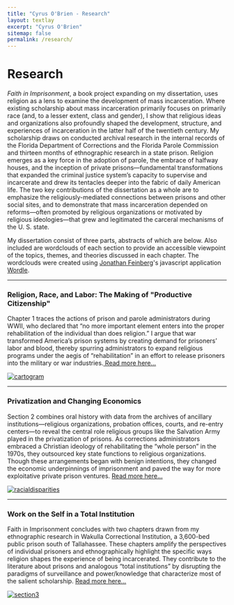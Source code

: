 ```yaml
---
title: "Cyrus O'Brien - Research"
layout: textlay
excerpt: "Cyrus O'Brien"
sitemap: false
permalink: /research/
---
```


# Research

_Faith in Imprisonment_, a book project expanding on my dissertation, uses religion as a lens to examine the development of mass incarceration. Where existing scholarship about mass incarceration primarily focuses on primarily race (and, to a lesser extent, class and gender), I show that religious ideas and organizations also profoundly shaped the development, structure, and experiences of incarceration in the latter half of the twentieth century. My scholarship draws on conducted archival research in the internal records of the Florida Department of Corrections and the Florida Parole Commission and  thirteen months of ethnographic research in a state prison. Religion emerges as a key force in the adoption of parole, the embrace of halfway houses, and the inception of private prisons—fundamental transformations that expanded the criminal justice system’s capacity to supervise and incarcerate and drew its tentacles deeper into the fabric of daily American life. The two key contributions of the dissertation as a whole are to emphasize the religiously-mediated connections between prisons and other social sites, and to demonstrate that mass incarceration depended on reforms—often promoted by religious organizations or motivated by religious ideologies—that grew and legitimated the carceral mechanisms of the U. S. state.

My dissertation consist of three parts, abstracts of which are below. Also included are wordclouds of each section to provide an accessible viewpoint of the topics, themes, and theories discussed in each chapter. The wordclouds were created using [Jonathan Feinberg](http://mrfeinberg.com)'s javascript application [Wordle](http://www.wordle.net).


<hr class="section-heading-spacer">


   <div markdown="0"  class="container-fluid">
   <div class="row">
   <div class="clearfix  col-sm-6">
                       <h3 class="section-heading">Religion, Race, and Labor: The Making of "Productive Citizenship"</h3>
                       <p>Chapter 1 traces the actions of prison and parole administrators during WWII, who declared that “no more important element enters into the proper rehabilitation of the individual than does religion.” I argue that war transformed America’s prison systems by creating demand for prisoners’ labor and blood, thereby spurring administrators to expand religious programs under the aegis of “rehabilitation” in an effort to release prisoners into the military or war industries.<a href="{{ site.url }}{{ site.baseurl }}/dissertation/section1"> Read more here...</a></p>
               </div>
                   <div class="clearfix col-sm-6">
                       <a href="{{ site.url }}{{ site.baseurl }}/dissertation/section1#cloud">
                             <img  class="img-responsive" src="{{ site.url }}{{ site.baseurl }}/images/picpic/wordcloud1.jpg" alt="cartogram">
                       </a>
                   </div>
</div>
           </div>

<hr class="section-heading-spacer">
 <div markdown="0"  class="container-fluid">
 <div class="row">
                   <div class="clearfix  col-sm-6">
                    <h3 class="section-heading">Privatization and Changing Economics</h3>
                        <p>Section 2 combines oral history with data from the archives of ancillary institutions—religious organizations, probation offices, courts, and re-entry centers—to reveal the central role religious groups like the Salvation Army played in the privatization of prisons. As corrections administrators embraced a Christian ideology of rehabilitating the “whole person” in the 1970s, they outsourced key state functions to religious organizations. Though these arrangements began with benign intentions, they changed the economic underpinnings of imprisonment and paved the way for more exploitative private prison ventures.
 <a href="{{ site.url }}{{ site.baseurl }}/dissertation/section2"> Read more here...</a></p>
               </div>
                <div class="clearfix  col-sm-6">
                                    <div class="clearfix"></div>
                                      <a href="{{ site.url }}{{ site.baseurl }}/dissertation/section2#cloud">
                                            <img  class="img-responsive" src="{{ site.url }}{{ site.baseurl }}/images/picpic/wordcloud2.jpg" alt="racialdisparities"> </a>
                                  </div>
           </div>
  </div>

<hr class="section-heading-spacer">
 <div markdown="0"  class="container-fluid">
  <div class="row">
                 <div class="clearfix col-sm-6">
                    <h3 class="section-heading">Work on the Self in a Total Institution</h3>
                     <p>Faith in Imprisonment concludes with two chapters drawn from my ethnographic research in Wakulla Correctional Institution, a 3,600-bed public prison south of Tallahassee. These chapters amplify the perspectives of individual prisoners and ethnographically highlight the specific ways religion shapes the experience of being incarcerated. They contribute to the literature about prisons and analogous “total institutions” by disrupting the paradigms of surveillance and power/knowledge that characterize most of the salient scholarship. <a href="{{ site.url }}{{ site.baseurl }}/dissertation/section3"> Read more here...</a></p>
                                  </div>
               <div class="row">
                   <div class="clearfix col-sm-6">
                   <a href="{{ site.url }}{{ site.baseurl }}/dissertation/section3#cloud">
                             <img  class="img-responsive" src="{{ site.url }}{{ site.baseurl }}/images/picpic/wordcloud3.jpg" alt="section3"> </a>
                   </div>
  </div>
               </div>
           </div>
